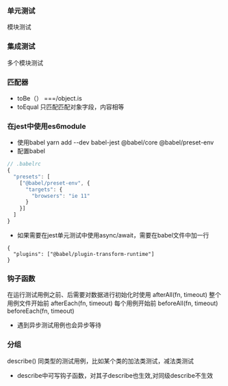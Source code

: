 ### 单元测试
模块测试

### 集成测试
多个模块测试

### 匹配器
- toBe（） ===/object.is
- toEqual  只匹配匹配对象字段，内容相等

### 在jest中使用es6module
- 使用babel
yarn add --dev babel-jest @babel/core @babel/preset-env
- 配置babel
```js
// .babelrc
{
  "presets": [
    ["@babel/preset-env", {
      "targets": {
        "browsers": "ie 11"
      }
    }]
  ]
}
```
- 如果需要在jest单元测试中使用async/await，需要在babel文件中加一行
```
{
  "plugins": ["@babel/plugin-transform-runtime"]
}
```

### 钩子函数
在运行测试用例之前、后需要对数据进行初始化时使用
afterAll(fn, timeout) 整个用例文件开始前
afterEach(fn, timeout) 每个用例开始前
beforeAll(fn, timeout)
beforeEach(fn, timeout)
- 遇到异步测试用例也会异步等待

### 分组
describe()
同类型的测试用例，比如某个类的加法类测试，减法类测试
- describe中可写钩子函数，对其子describe也生效,对同级describe不生效
